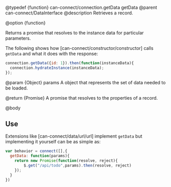 @typedef {function} can-connect/connection.getData getData
@parent can-connect/DataInterface
@description Retrieves a record.

@option {function}

  Returns a promise that resolves to the instance data for particular parameters.

  The following shows how [can-connect/constructor/constructor] calls `getData`
  and what it does with the response:

  ```js
  connection.getData({id: 1}).then(function(instanceData){
  	connection.hydrateInstance(instanceData);
  });
  ```

  @param {Object} params A object that represents the set of data needed to be loaded.

  @return {Promise<Object>} A promise that resolves to the properties of a record.

@body

## Use

Extensions like [can-connect/data/url/url] implement `getData`  but implementing it yourself can be as simple as:

```js
var behavior = connect([],{
  getData: function(params){
    return new Promise(function(resolve, reject){
		$.get("/api/todo",params).then(resolve, reject)
	});
  }
})
```
